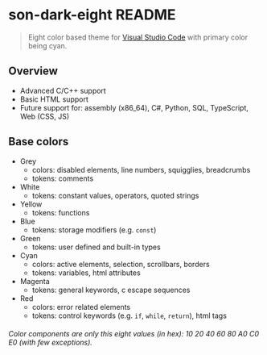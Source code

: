 # son-dark-eight README

> Eight color based theme for [Visual Studio Code](https://code.visualstudio.com/)
> with primary color being cyan.

## Overview

- Advanced C/C++ support
- Basic HTML support
- Future support for: assembly (x86_64), C#, Python, SQL, TypeScript, Web (CSS, JS)

## Base colors

- Grey
    - colors: disabled elements, line numbers, squigglies, breadcrumbs
    - tokens: comments
- White
    - tokens: constant values, operators, quoted strings 
- Yellow
    - tokens: functions
- Blue
    - tokens: storage modifiers (e.g. `const`)
- Green
    - tokens: user defined and built-in types
- Cyan
    - colors: active elements, selection, scrollbars, borders
    - tokens: variables, html attributes
- Magenta
    - tokens: general keywords, c escape sequences
- Red
    - colors: error related elements
    - tokens: control keywords (e.g. `if`, `while`, `return`), html tags


###### Color components are only this eight values (in hex): 10 20 40 60 80 A0 C0 E0 (with few exceptions).

